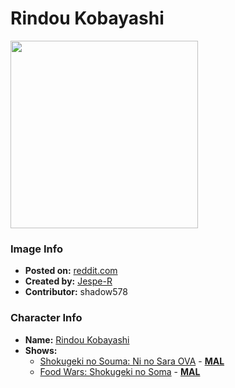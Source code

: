 # Rindou Kobayashi

<img src="https://raw.githubusercontent.com/shadow578/Project-Padoru/master/Padoru/U_Jespe-R/food-wars-rindo-kobayashi.png" height="300">

### Image Info
* **Posted on:**     [reddit.com](https://www.reddit.com/r/Padoru/comments/h8x9ts/daily_padoru_166_rindo_kobayashi_food_wars/)
* **Created by:**    [Jespe-R](https://github.com/shadow578/Project-Padoru/blob/master/table-of-contents/creators/JespeR.md)
* **Contributor:**   shadow578

### Character Info
* **Name:**   [Rindou Kobayashi](https://myanimelist.net/character/129046)
* **Shows:**
  * [Shokugeki no Souma: Ni no Sara OVA](https://github.com/shadow578/Project-Padoru/blob/master/table-of-contents/shows/ShokugekinoSoumaNinoSaraOVA.md) - [__MAL__](https://myanimelist.net/anime/34480/Shokugeki_no_Souma__Ni_no_Sara_OVA)
  * [Food Wars: Shokugeki no Soma](https://github.com/shadow578/Project-Padoru/blob/master/table-of-contents/shows/FoodWarsShokugekinoSoma.md) - [__MAL__](https://myanimelist.net/manga/45757/Shokugeki_no_Souma)


